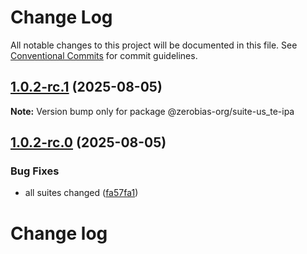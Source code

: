 # Change Log

All notable changes to this project will be documented in this file.
See [Conventional Commits](https://conventionalcommits.org) for commit guidelines.

## [1.0.2-rc.1](https://github.com/zerobias-org/suite/compare/@zerobias-org/suite-us_te-ipa@1.0.2-rc.0...@zerobias-org/suite-us_te-ipa@1.0.2-rc.1) (2025-08-05)

**Note:** Version bump only for package @zerobias-org/suite-us_te-ipa





## [1.0.2-rc.0](https://github.com/zerobias-org/suite/compare/@zerobias-org/suite-us_te-ipa@1.0.1...@zerobias-org/suite-us_te-ipa@1.0.2-rc.0) (2025-08-05)


### Bug Fixes

* all suites changed ([fa57fa1](https://github.com/zerobias-org/suite/commit/fa57fa1af7628003297df46b2d7740fe95bd2666))





# Change log
